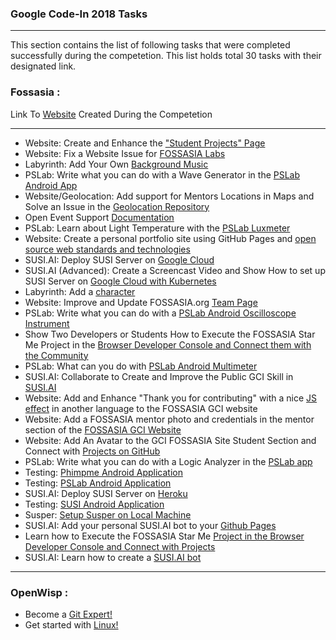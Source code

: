 ### Google Code-In 2018 Tasks
-----------------------------------------
This section contains the list of following tasks that were completed successfully during the competetion.
This list holds total 30 tasks with their designated link.

### **Fossasia** :
Link To [Website](https://gci18.fossasia.org/) Created During the Competetion

-------------------------------------------
- Website: Create and Enhance the ["Student Projects" Page](https://codein.withgoogle.com/archive/2018/t/4871582200627200/)
- Website: Fix a Website Issue for [FOSSASIA Labs](https://codein.withgoogle.com/archive/2018/t/6373270807904256/)
- Labyrinth: Add Your Own [Background Music](https://codein.withgoogle.com/archive/2018/t/6037168142155776/)
- PSLab: Write what you can do with a Wave Generator in the [PSLab Android App](https://codein.withgoogle.com/archive/2018/t/5045727202902016/)
- Website/Geolocation: Add support for Mentors Locations in Maps and Solve an Issue in the [Geolocation Repository](https://codein.withgoogle.com/archive/2018/t/6504849932812288/)
- Open Event Support [Documentation](https://codein.withgoogle.com/archive/2018/t/5381421846757376/)
- PSLab: Learn about Light Temperature with the [PSLab Luxmeter](https://codein.withgoogle.com/archive/2018/t/6221792763969536/)
- Website: Create a personal portfolio site using GitHub Pages and [open source web standards and technologies](https://codein.withgoogle.com/archive/2018/t/4923423848398848/)
- SUSI.AI: Deploy SUSI Server on [Google Cloud](https://codein.withgoogle.com/archive/2018/t/6035938087010304/)
- SUSI.AI (Advanced): Create a Screencast Video and Show How to set up SUSI Server on [Google Cloud with Kubernetes](https://codein.withgoogle.com/archive/2018/t/4622100972175360/)
- Labyrinth: Add a [character](https://codein.withgoogle.com/archive/2018/t/6702353802592256/)
- Website: Improve and Update FOSSASIA.org [Team Page](https://codein.withgoogle.com/archive/2018/t/5940974279720960/)
- PSLab: Write what you can do with a [PSLab Android Oscilloscope Instrument](https://codein.withgoogle.com/archive/2018/t/6587441617043456/)
- Show Two Developers or Students How to Execute the FOSSASIA Star Me Project in the [Browser Developer Console and Connect them with the Community](https://codein.withgoogle.com/archive/2018/t/4922342925926400/)
- PSLab: What can you do with [PSLab Android Multimeter](https://codein.withgoogle.com/archive/2018/t/6009306940964864/)
- SUSI.AI: Collaborate to Create and Improve the Public GCI Skill in [SUSI.AI](https://codein.withgoogle.com/archive/2018/t/6339181518258176/)
- Website: Add and Enhance "Thank you for contributing" with a nice [JS effect](https://codein.withgoogle.com/archive/2018/t/5486343015628800/) in another language to the FOSSASIA GCI website
- Website: Add a FOSSASIA mentor photo and credentials in the mentor section of the [FOSSASIA GCI Website](https://codein.withgoogle.com/archive/2018/t/5819783388856320/)
- Website: Add An Avatar to the GCI FOSSASIA Site Student Section and Connect with [Projects on GitHub](https://codein.withgoogle.com/archive/2018/t/5223055396700160/)
- PSLab: Write what you can do with a Logic Analyzer in the [PSLab app](https://codein.withgoogle.com/archive/2018/t/5796162142470144/)
- Testing: [Phimpme Android Application](https://codein.withgoogle.com/archive/2018/t/6622932307542016/)
- Testing: [PSLab Android Application](https://codein.withgoogle.com/archive/2018/t/5890029692911616/)
- SUSI.AI: Deploy SUSI Server on [Heroku](https://codein.withgoogle.com/archive/2018/t/4810120664973312/)
- Testing: [SUSI Android Application](https://codein.withgoogle.com/archive/2018/t/5685322961649664/)
- Susper: [Setup Susper on Local Machine](https://codein.withgoogle.com/archive/2018/t/6717826355167232/)
- SUSI.AI: Add your personal SUSI.AI bot to your [Github Pages](https://codein.withgoogle.com/archive/2018/t/6654262248472576/)
- Learn how to Execute the FOSSASIA Star Me [Project in the Browser Developer Console and Connect with Projects](https://codein.withgoogle.com/archive/2018/t/6021849117884416/)
- SUSI.AI: Learn how to create a [SUSI.AI bot](https://codein.withgoogle.com/archive/2018/t/5472292835426304/)

-----------------------------------------------------------------------------
### **OpenWisp** : 
- Become a [Git Expert!](https://codein.withgoogle.com/archive/2018/t/5484393117253632/)
- Get started with [Linux!](https://codein.withgoogle.com/archive/2018/t/5091892598407168/)
